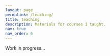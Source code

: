```yaml
---
layout: page
permalink: /teaching/
title: teaching
description: Materials for courses I taught.
nav: true
nav_order: 6
---
```


Work in progress...
